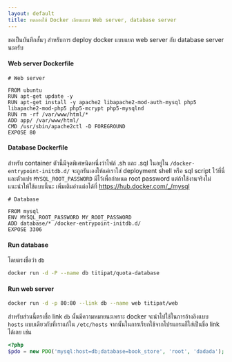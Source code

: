 ```yaml
---
layout: default
title: ทดลองใช้ Docker เลียนแบบ Web server, database server
---
```


ขอเป็นบันทึกสั้นๆ สำหรับการ deploy docker แบบแยก web server กับ database server นะครับ

#### Web server Dockerfile

```
# Web server

FROM ubuntu
RUN apt-get update -y
RUN apt-get install -y apache2 libapache2-mod-auth-mysql php5 libapache2-mod-php5 php5-mcrypt php5-mysqlnd
RUN rm -rf /var/www/html/*
ADD app/ /var/www/html/
CMD /usr/sbin/apache2ctl -D FOREGROUND
EXPOSE 80
```

#### Database Dockerfile

สำหรับ container ตัวนี้มีจุดพิเศษนิดหนึ่งว่าไฟล์ .sh และ .sql ในอยู่ใน `/docker-entrypoint-initdb.d/` จะถูกรันเองให้แค่เราใส่ deployment shell หรือ sql script ไว้ที่นี่ และตัวแปร `MYSQL_ROOT_PASSWORD` มีไว้เพื่อกำหนด root password แต่ถ้าใช้งานจริงไม่แนะนำให้ใช้แบบนี้นะ เพิ่มเติมอ่านต่อได้ที่ https://hub.docker.com/_/mysql

```
# Database

FROM mysql
ENV MYSQL_ROOT_PASSWORD MY_ROOT_PASSWORD
ADD database/* /docker-entrypoint-initdb.d/
EXPOSE 3306
```

#### Run database

โดยตรงชื่อว่า `db`

```bash
docker run -d -P --name db titipat/quota-database
```

#### Run web server

```bash
docker run -d -p 80:80 --link db --name web titipat/web
```

สำหรับส่วนนี้ตรงชื่อ link `db` นั้นมีความหมายนะเพราะ docker จะนำไปใช้ในการอ้างอิงแบบ `hosts` แบบเดียวกับที่เราแก้ใน `/etc/hosts` จากนั้นในการเรียกใช้จากโปรแกรมก็ใส่เป็นชื่อ link ได้เลย เช่น

```php
<?php
$pdo = new PDO('mysql:host=db;database=book_store', 'root', 'dadada');
```
